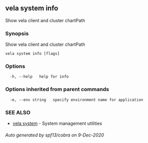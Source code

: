 ## vela system info

Show vela client and cluster chartPath

### Synopsis

Show vela client and cluster chartPath

```
vela system info [flags]
```

### Options

```
  -h, --help   help for info
```

### Options inherited from parent commands

```
  -e, --env string   specify environment name for application
```

### SEE ALSO

* [vela system](vela_system.md)	 - System management utilities

###### Auto generated by spf13/cobra on 9-Dec-2020
